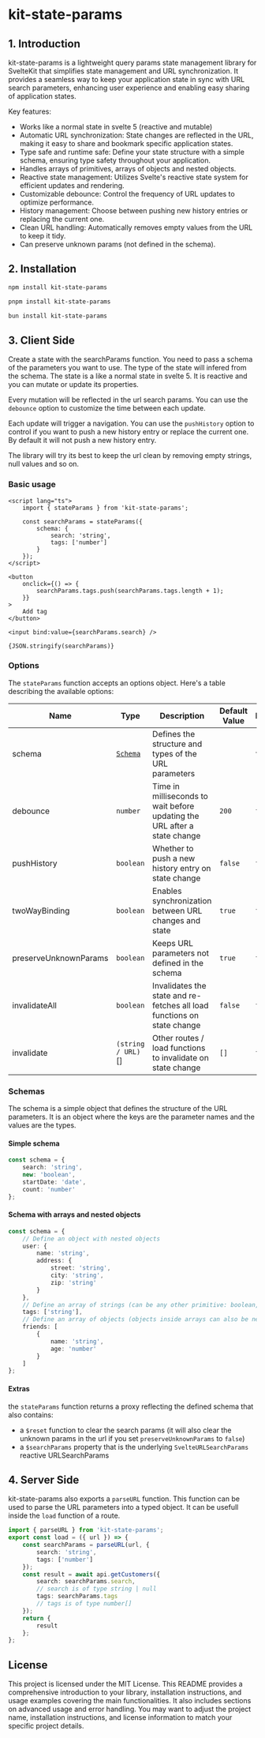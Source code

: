 # kit-state-params

## 1. Introduction

kit-state-params is a lightweight query params state management library for SvelteKit that simplifies state management and URL synchronization. It provides a seamless way to keep your application state in sync with URL search parameters, enhancing user experience and enabling easy sharing of application states.

Key features:

- Works like a normal state in svelte 5 (reactive and mutable)
- Automatic URL synchronization: State changes are reflected in the URL, making it easy to share and bookmark specific application states.
- Type safe and runtime safe: Define your state structure with a simple schema, ensuring type safety throughout your application.
- Handles arrays of primitives, arrays of objects and nested objects.
- Reactive state management: Utilizes Svelte's reactive state system for efficient updates and rendering.
- Customizable debounce: Control the frequency of URL updates to optimize performance.
- History management: Choose between pushing new history entries or replacing the current one.
- Clean URL handling: Automatically removes empty values from the URL to keep it tidy.
- Can preserve unknown params (not defined in the schema).

## 2. Installation

```bash
npm install kit-state-params
```

```bash
pnpm install kit-state-params
```

```bash
bun install kit-state-params
```

## 3. Client Side

Create a state with the searchParams function. You need to pass a schema of the parameters you want to use. The type of the state will infered from the schema.
The state is a like a normal state in svelte 5. It is reactive and you can mutate or update its properties.

Every mutation will be reflected in the url search params.
You can use the `debounce` option to customize the time between each update.

Each update will trigger a navigation.
You can use the `pushHistory` option to control if you want to push a new history entry or replace the current one. By default it will not push a new history entry.

The library will try its best to keep the url clean by removing empty strings, null values and so on.

### Basic usage

```svelte
<script lang="ts">
	import { stateParams } from 'kit-state-params';

	const searchParams = stateParams({
		schema: {
			search: 'string',
			tags: ['number']
		}
	});
</script>

<button
	onclick={() => {
		searchParams.tags.push(searchParams.tags.length + 1);
	}}
>
	Add tag
</button>

<input bind:value={searchParams.search} />

{JSON.stringify(searchParams)}
```

### Options

The `stateParams` function accepts an options object. Here's a table describing the available options:

| Name                  | Type                 | Description                                                               | Default Value | Required | Example                                  |
| --------------------- | -------------------- | ------------------------------------------------------------------------- | ------------- | -------- | ---------------------------------------- |
| schema                | [`Schema`](#schemas) | Defines the structure and types of the URL parameters                     |               | `true`   | `{ search: 'string', tags: ["number"] }` |
| debounce              | `number`             | Time in milliseconds to wait before updating the URL after a state change | `200`         | `false`  | `500`                                    |
| pushHistory           | `boolean`            | Whether to push a new history entry on state change                       | `false`       | `false`  | `true`                                   |
| twoWayBinding         | `boolean`            | Enables synchronization between URL changes and state                     | `true`        | `false`  | `false`                                  |
| preserveUnknownParams | `boolean`            | Keeps URL parameters not defined in the schema                            | `true`        | `false`  | `false`                                  |
| invalidateAll         | `boolean`            | Invalidates the state and re-fetches all load functions on state change   | `false`       | `false`  | `false`                                  |
| invalidate            | `(string / URL)`[]   | Other routes / load functions to invalidate on state change               | `[]`          | `false`  | `["profile", "user"]`                    |

### Schemas

The schema is a simple object that defines the structure of the URL parameters. It is an object where the keys are the parameter names and the values are the types.

#### Simple schema

```ts
const schema = {
	search: 'string',
	new: 'boolean',
	startDate: 'date',
	count: 'number'
};
```

#### Schema with arrays and nested objects

```ts
const schema = {
	// Define an object with nested objects
	user: {
		name: 'string',
		address: {
			street: 'string',
			city: 'string',
			zip: 'string'
		}
	},
	// Define an array of strings (can be any other primitive: boolean, number, date, etc.)
	tags: ['string'],
	// Define an array of objects (objects inside arrays can also be nested)
	friends: [
		{
			name: 'string',
			age: 'number'
		}
	]
};
```

#### Extras

the `stateParams` function returns a proxy reflecting the defined schema that also contains:

- a `$reset` function to clear the search params (it will also clear the unknown params in the url if you set `preserveUnknownParams` to `false`)
- a `$searchParams` property that is the underlying `SvelteURLSearchParams` reactive URLSearchParams

## 4. Server Side

kit-state-params also exports a `parseURL` function. This function can be used to parse the URL parameters into a typed object. It can be usefull inside the `load` function of a route.

```ts
import { parseURL } from 'kit-state-params';
export const load = ({ url }) => {
	const searchParams = parseURL(url, {
		search: 'string',
		tags: ['number']
	});
	const result = await api.getCustomers({
		search: searchParams.search,
		// search is of type string | null
		tags: searchParams.tags
		// tags is of type number[]
	});
	return {
		result
	};
};
```

## License

This project is licensed under the MIT License.
This README provides a comprehensive introduction to your library, installation instructions, and usage examples covering the main functionalities. It also includes sections on advanced usage and error handling. You may want to adjust the project name, installation instructions, and license information to match your specific project details.
